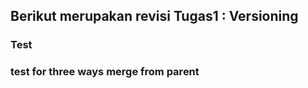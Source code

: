 ## Berikut merupakan revisi Tugas1 : Versioning


### Test

### test for three ways merge from parent
